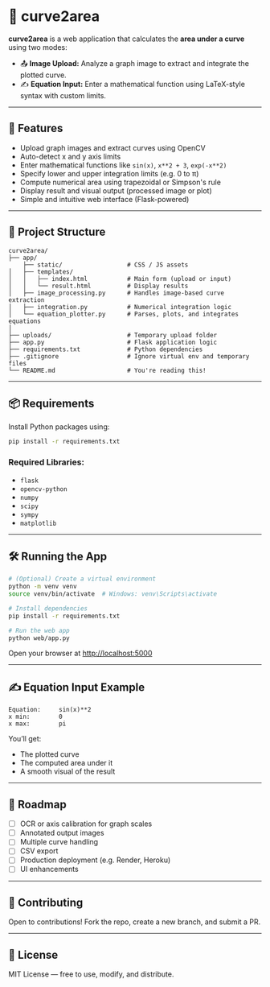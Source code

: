 # 📐 curve2area

**curve2area** is a web application that calculates the **area under a curve** using two modes:

- 📤 **Image Upload:** Analyze a graph image to extract and integrate the plotted curve.
- ✍️ **Equation Input:** Enter a mathematical function using LaTeX-style syntax with custom limits.

---

## 🚀 Features

- Upload graph images and extract curves using OpenCV
- Auto-detect x and y axis limits
- Enter mathematical functions like `sin(x)`, `x**2 + 3`, `exp(-x**2)`
- Specify lower and upper integration limits (e.g. 0 to π)
- Compute numerical area using trapezoidal or Simpson's rule
- Display result and visual output (processed image or plot)
- Simple and intuitive web interface (Flask-powered)

---

## 🧱 Project Structure

```
curve2area/
├── app/
    ├── static/                  # CSS / JS assets
│   ├── templates/
│   │   ├── index.html           # Main form (upload or input)
│   │   └── result.html          # Display results
│   ├── image_processing.py      # Handles image-based curve extraction
│   ├── integration.py           # Numerical integration logic
│   └── equation_plotter.py      # Parses, plots, and integrates equations
│
├── uploads/                     # Temporary upload folder
├── app.py                       # Flask application logic
├── requirements.txt             # Python dependencies
├── .gitignore                   # Ignore virtual env and temporary files
└── README.md                    # You're reading this!
```

---

## 📦 Requirements

Install Python packages using:

```bash
pip install -r requirements.txt
```

### Required Libraries:

- `flask`
- `opencv-python`
- `numpy`
- `scipy`
- `sympy`
- `matplotlib`

---

## 🛠️ Running the App

```bash
# (Optional) Create a virtual environment
python -m venv venv
source venv/bin/activate  # Windows: venv\Scripts\activate

# Install dependencies
pip install -r requirements.txt

# Run the web app
python web/app.py
```

Open your browser at [http://localhost:5000](http://localhost:5000)

---

## ✍️ Equation Input Example

```text
Equation:     sin(x)**2
x min:        0
x max:        pi
```

You’ll get:
- The plotted curve
- The computed area under it
- A smooth visual of the result

---

## 📌 Roadmap

- [ ] OCR or axis calibration for graph scales
- [ ] Annotated output images
- [ ] Multiple curve handling
- [ ] CSV export
- [ ] Production deployment (e.g. Render, Heroku)
- [ ] UI enhancements

---

## 🤝 Contributing

Open to contributions! Fork the repo, create a new branch, and submit a PR.

---

## 📜 License

MIT License — free to use, modify, and distribute.
```

